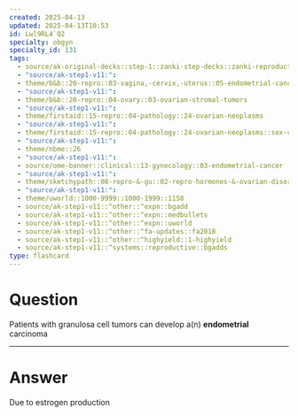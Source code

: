 ```yaml
---
created: 2025-04-13
updated: 2025-04-13T10:53
id: Lwl9RL4`Q2
specialty: obgyn
specialty_id: 131
tags:
  - source/ak-original-decks::step-1::zanki-step-decks::zanki-reproductive::reproductive-pathology
  - "source/ak-step1-v11:": 
  - theme/b&b::20-repro::03-vagina,-cervix,-uterus::05-endometrial-cancer
  - "source/ak-step1-v11:": 
  - theme/b&b::20-repro::04-ovary::03-ovarian-stromal-tumors
  - "source/ak-step1-v11:": 
  - theme/firstaid::15-repro::04-pathology::24-ovarian-neoplasms
  - "source/ak-step1-v11:": 
  - theme/firstaid::15-repro::04-pathology::24-ovarian-neoplasms::sex-cord-stromal-tumor::granulosa-theca-cell-tumor
  - "source/ak-step1-v11:": 
  - theme/nbme::26
  - "source/ak-step1-v11:": 
  - source/ome-banner::clinical::13-gynecology::03-endometrial-cancer
  - "source/ak-step1-v11:": 
  - theme/sketchypath::08-repro-&-gu::02-repro-hormones-&-ovarian-disorders::04-ovarian-neoplasms-(germ-cell-&-sex-chord-stromal-tumors)
  - "source/ak-step1-v11:": 
  - theme/uworld::1000-9999::1000-1999::1158
  - source/ak-step1-v11::^other::^expn::bgadd
  - source/ak-step1-v11::^other::^expn::medbullets
  - source/ak-step1-v11::^other::^expn::uworld
  - source/ak-step1-v11::^other::^fa-updates::fa2018
  - source/ak-step1-v11::^other::^highyield::1-highyield
  - source/ak-step1-v11::^systems::reproductive::bgadds
type: flashcard
---
```


# Question
Patients with granulosa cell tumors can develop a(n) **endometrial** carcinoma

---

# Answer
Due to estrogen production